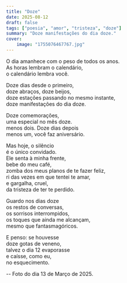 ```yaml
---
title: "Doze"
date: 2025-08-12
draft: false
tags: ["poesia", "amor", "tristeza", "doze"]
summary: "Doze manifestações do dia doze."
cover:
    image: "1755076467767.jpg"
---
```


O dia amanhece com o peso de todos os anos.<br>
As horas lembram o calendário,<br>
o calendário lembra você.<br>

Doze dias desde o primeiro,<br>
doze abraços, doze beijos,<br>
doze estações passando no mesmo instante,<br>
doze manifestações do dia doze.<br>

Doze comemorações,<br>
uma especial no mês doze.<br>
menos dois. Doze dias depois<br>
menos um, você faz aniversário.<br>

Mas hoje, o silêncio<br>
é o único convidado.<br>
Ele senta à minha frente,<br>
bebe do meu café,<br>
zomba dos meus planos de te fazer feliz,<br>
ri das vezes em que tentei te amar,<br>
e gargalha, cruel,<br>
da tristeza de ter te perdido.<br>

Guardo nos dias doze<br>
os restos de conversas,<br>
os sorrisos interrompidos,<br>
os toques que ainda me alcançam,<br>
mesmo que fantasmagóricos.<br>

E penso: se houvesse<br>
doze gotas de veneno,<br>
talvez o dia 12 evaporasse<br>
e caísse, como eu,<br>
no esquecimento.

--
Foto do dia 13 de Março de 2025.